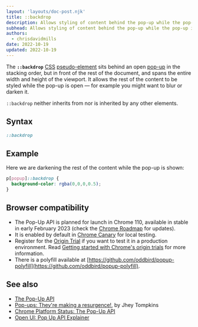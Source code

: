 ```yaml
---
layout: 'layouts/doc-post.njk'
title: ::backdrop
description: Allows styling of content behind the pop-up while the pop-up is open.
subhead: Allows styling of content behind the pop-up while the pop-up is open.
authors:
  - chrisdavidmills
date: 2022-10-19
updated: 2022-10-19
---
```


The **`::backdrop`** [CSS](https://developer.mozilla.org/docs/Web/CSS) [pseudo-element](https://developer.mozilla.org/docs/Web/CSS/Pseudo-elements) sits behind an open [pop-up](/docs/web-platform/popup-api/) in the stacking order, but in front of the rest of the document, and spans the entire width and height of the viewport. It allows the rest of the content to be styled while the pop-up is open — for example you might want to blur or darken it.

`::backdrop` neither inherits from nor is inherited by any other elements.

## Syntax

```css
::backdrop
```

## Example

Here we are darkening the rest of the content while the pop-up is shown:

```css
p[popup]::backdrop {
  background-color: rgba(0,0,0,0.5);
}
```

## Browser compatibility

* The Pop-Up API is planned for launch in Chrome 110, available in stable in early February 2023 (check the [Chrome Roadmap](https://chromestatus.com/roadmap) for updates).
* It is enabled by default in [Chrome Canary](https://www.google.com/chrome/canary/) for local testing.  
* Register for the [Origin Trial](/origintrials/#/view_trial/4500221927649968129) if you want to test it in a production environment. Read [Getting started with Chrome's origin trials](/docs/web-platform/origin-trials/) for more information.
* There is a polyfill available at [https://github.com/oddbird/popup-polyfill](https://github.com/oddbird/popup-polyfill).

## See also

* [The Pop-Up API](/docs/web-platform/popup-api/)
* [Pop-ups: They're making a resurgence!](/blog/pop-ups-theyre-making-a-resurgence/), by Jhey Tompkins
* [Chrome Platform Status: The Pop-Up API](https://chromestatus.com/feature/5463833265045504) 
* [Open UI: Pop Up API Explainer](https://open-ui.org/components/popup.research.explainer)